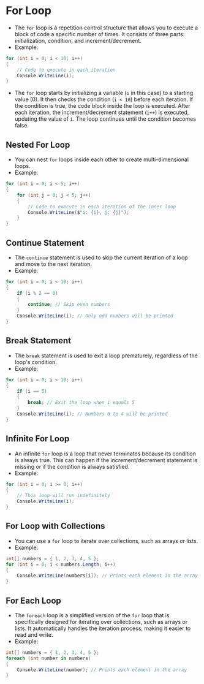 # For Loop

- The `for` loop is a repetition control structure that allows you to execute a block of code a specific number of times. It consists of three parts: initialization, condition, and increment/decrement.
- Example:

```csharp
for (int i = 0; i < 10; i++)
{
    // Code to execute in each iteration
    Console.WriteLine(i);
}
```

- The `for` loop starts by initializing a variable (`i` in this case) to a starting value (0). It then checks the condition (`i < 10`) before each iteration. If the condition is true, the code block inside the loop is executed. After each iteration, the increment/decrement statement (`i++`) is executed, updating the value of `i`. The loop continues until the condition becomes false.

## Nested For Loop

- You can nest `for` loops inside each other to create multi-dimensional loops.
- Example:

```csharp
for (int i = 0; i < 5; i++)
{
    for (int j = 0; j < 5; j++)
    {
        // Code to execute in each iteration of the inner loop
        Console.WriteLine($"i: {i}, j: {j}");
    }
}
```

## Continue Statement

- The `continue` statement is used to skip the current iteration of a loop and move to the next iteration.
- Example:

```csharp
for (int i = 0; i < 10; i++)
{
    if (i % 2 == 0)
    {
        continue; // Skip even numbers
    }
    Console.WriteLine(i); // Only odd numbers will be printed
}
```

## Break Statement

- The `break` statement is used to exit a loop prematurely, regardless of the loop's condition.
- Example:

```csharp
for (int i = 0; i < 10; i++)
{
    if (i == 5)
    {
        break; // Exit the loop when i equals 5
    }
    Console.WriteLine(i); // Numbers 0 to 4 will be printed
}
```

## Infinite For Loop

- An infinite `for` loop is a loop that never terminates because its condition is always true. This can happen if the increment/decrement statement is missing or if the condition is always satisfied.
- Example:

```csharp
for (int i = 0; i >= 0; i++)
{
    // This loop will run indefinitely
    Console.WriteLine(i);
}
```

## For Loop with Collections

- You can use a `for` loop to iterate over collections, such as arrays or lists.
- Example:

```csharp
int[] numbers = { 1, 2, 3, 4, 5 };
for (int i = 0; i < numbers.Length; i++)
{
    Console.WriteLine(numbers[i]); // Prints each element in the array
}
```

## For Each Loop

- The `foreach` loop is a simplified version of the `for` loop that is specifically designed for iterating over collections, such as arrays or lists. It automatically handles the iteration process, making it easier to read and write.
- Example:

```csharp
int[] numbers = { 1, 2, 3, 4, 5 };
foreach (int number in numbers)
{
    Console.WriteLine(number); // Prints each element in the array
}
```
